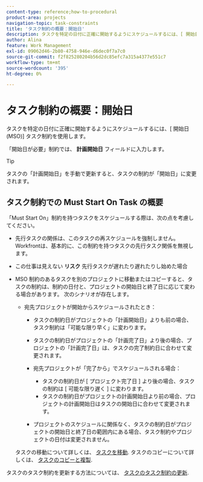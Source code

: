 ```yaml
---
content-type: reference;how-to-procedural
product-area: projects
navigation-topic: task-constraints
title: 'タスク制約の概要：開始日'
description: タスクを特定の日付に正確に開始するようにスケジュールするには、[ 開始日 (MSO)] タスク制約を使用します。
author: Alina
feature: Work Management
exl-id: 09062d46-2b80-4758-946e-d6dec0f7a7c0
source-git-commit: f2f825280204b56d2dc85efc7a315a4377e551c7
workflow-type: tm+mt
source-wordcount: '395'
ht-degree: 0%

---
```


# タスク制約の概要：開始日

タスクを特定の日付に正確に開始するようにスケジュールするには、[ 開始日 (MSO)] タスク制約を使用します。

「開始日が必要」制約では、 **計画開始日** フィールドに入力します。

>[!TIP]
>
>タスクの「計画開始日」を手動で更新すると、タスクの制約が「開始日」に変更されます。

## タスク制約での Must Start On Task の概要

「Must Start On」制約を持つタスクをスケジュールする際は、次の点を考慮してください。

* 先行タスクの関係は、このタスクの再スケジュールを強制しません。 Workfrontは、基本的に、この制約を持つタスクの先行タスク関係を無視します。
* この仕事は見えない **リスク** 先行タスクが遅れたり遅れたりし始めた場合

* MSO 制約のあるタスクを別のプロジェクトに移動またはコピーすると、タスクの制約は、制約の日付と、プロジェクトの開始日と終了日に応じて変わる場合があります。 次のシナリオが存在します。

   * 宛先プロジェクトが開始からスケジュールされたとき：

      * タスクの制約日がプロジェクトの「計画開始日」よりも前の場合、タスク制約は「可能な限り早く」に変わります。
      * タスクの制約日がプロジェクトの「計画完了日」より後の場合、プロジェクトの「計画完了日」は、タスクの完了制約日に合わせて変更されます。

      * 宛先プロジェクトが「完了から」でスケジュールされる場合：

         * タスクの制約日が [ プロジェクト完了日 ] より後の場合、タスクの制約は [ 可能な限り遅く ] に変わります。
         * タスクの制約日がプロジェクトの計画開始日より前の場合、プロジェクトの計画開始日はタスクの開始日に合わせて変更されます。
      * プロジェクトのスケジュールに関係なく、タスクの制約日がプロジェクトの開始日と終了日の範囲内にある場合、タスク制約やプロジェクトの日付は変更されません。

   タスクの移動について詳しくは、 [タスクを移動](../../../manage-work/tasks/manage-tasks/move-tasks.md). タスクのコピーについて詳しくは、 [タスクのコピーと複製](../../../manage-work/tasks/manage-tasks/copy-and-duplicate-tasks.md).

タスクのタスク制約を更新する方法については、 [タスクのタスク制約の更新](../../../manage-work/tasks/task-constraints/update-task-constraint-of-task.md).

<!--
<div data-mc-conditions="QuicksilverOrClassic.Draft mode">
<h2>Use the Must Start On Task Constraint</h2>
<p>(NOTE: replaced with new article linked above) </p>
<p>To update the Task Constraint to Must Start On:</p>
<ol>
<li value="1">Go to a task whose Task Constraint you want to update.</li>
<li value="2"> <p data-mc-conditions="QuicksilverOrClassic.Quicksilver">Click the <strong>More</strong> icon <img src="assets/qs-more-icon-on-an-object.png"> next to the task name, then click <strong>Edit</strong>.</p> </li>
<li value="3">In the <strong>Overview</strong> section, expand the <strong>Task Constraint</strong> drop-down menu.</li>
<li value="4"> <p>Select <strong>Must Start On</strong>.</p> </li>
<li value="5"> <p>Specify a <strong>Planned Start Date</strong>.</p> <p>The task must start by this date, and no later than this date.</p> </li>
<li value="6">Click <strong>Save Changes</strong>. </li>
</ol>
</div>
-->
